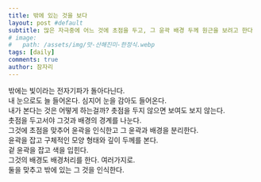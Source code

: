 ```yaml
---
title: 밖에 있는 것을 보다
layout: post #default
subtitle: 많은 자극중에 어느 것에 초점을 두고, 그 윤곽 배경 두께 원근을 보려고 한다
# image:
#   path: /assets/img/맛-산해진미-한정식.webp
tags: [daily]
comments: true
author: 잠자리
---
```


밖에는 빛이라는 전자기파가 돌아다닌다.  
내 눈으로도 늘 들어온다. 심지어 눈을 감아도 들어온다.  
내가 본다는 것은 어떻게 하는걸까?
촛점을 두지 않으면 보여도 보지 않는다.  
촛점을 두고서야 그것과 배경의 경계를 나눈다.  
그것에 초점을 맞추어 윤곽을 인식한고 그 윤곽과 배경을 분리한다.  
윤곽을 잡고 구체적인 모양 형태와 깊이 두께를 본다.  
겉 윤곽을 잡고 색을 입힌다.  
그것의 배경도 배경처리를 한다. 여러가지로.  
둘을 맞추고 밖에 있는 그 것을 인식한다.  